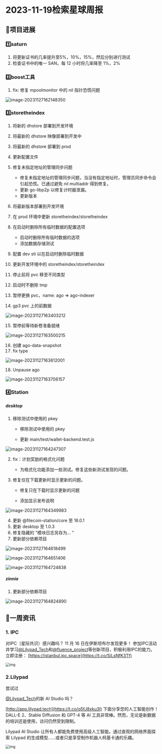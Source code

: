 # 2023-11-19检索星球周报


## 🚀项目进展

### 1️⃣saturn

1. 将更新证书的几率提升至5%，10%，15%，然后分别进行测试
1. 检查证书中的唯一 SAN，每 12 小时将几率降至 1%，2%

###  2️⃣boost工具

1. fix: 修复 mpoolmonitor 中的 nil 指针恐慌问题

![image-20231127162148350](img/11-19-1-2023.png)

###  3️⃣storetheindex

1. 将新的 dhstore 部署到开发环境
1. 将最新的 dhstore 映像部署到开发中
1. 将最新的 dhstore 部署到 prod
1. 更新配置文件
1. 修复未指定地址的管理同步问题
   * 修复未指定地址的管理同步问题，当没有指定地址时，管理员同步命令会引起恐慌。已通过避免 nil multiaddr 得到修复。

   - 更新 go-libp2p 以修复计时器泄漏。
   - 更新版本
1. 将最新版本部署到开发环境
1. 在 prod 环境中更新 storetheindex/storetheindex
1. 在启动时删除所有临时数据的配置选项
   * 启动时删除所有临时数据的选项
   * 添加数据存储测试
1. 配置 dev sti 以在启动时删除临时数据
1. 更新开发环境中的 storetheindex/storetheindex
1. 停止前将 pvc 移至不同类型
1. 启动时不删除 tmp
1. 暂停更换 pvc，name: ago => ago-indexer
1. gp3 pvc 上的前数据

![image-20231127163403212](img/11-19-2-2023.png)

15. 暂停前等待新卷准备就绪

![image-20231127163500215](img/11-19-3-2023.png)

16. 创建 ago-data-snapshot
17. fix type

![image-20231127163612001](img/11-19-4-2023.png)

18. Unpause ago

![image-20231127163706157](img/11-19-5-2023.png)



### 4️⃣Station

##### desktop

1. 移除测试中使用的 pkey
   * 移除测试中使用的 pkey

   * 更新 main/test/wallet-backend.test.js


![image-20231127164247307](img/11-19-6-2023.png)

2. fix：计划奖励的格式化问题
   + 为格式化功能添加一些测试。修复这些新测试发现的问题。

3. 修复仅在下载更新时显示更新的问题。

   * 修复只在下载时显示更新的问题


   * 添加显示发布说明

![image-20231127164349983](img/11-19-7-2023.png)

4. 更新 @filecoin-station/core 至 16.0.1
5. 更新 desktop 至 1.0.3
6. 修复隐藏的 "模块日志另存为... "
7. 更新部分依赖项目

![image-20231127164618499](img/11-19-8-2023.png)

![image-20231127164651406](img/11-19-9-2023.png)

![image-20231127164724838](img/11-19-10-2023.png)

##### zinnia

1. 更新部分依赖项目

![image-20231127164824890](img/11-19-11-2023.png)

##  📢一周资讯

### 1. IPC

对IPC（星际共识）感兴趣吗？ 11 月 16 日在伊斯坦布尔发现更多！ 参加IPC活动并学习[@Lilypad_Tech](https://twitter.com/Lilypad_Tech)和[@fluence_project](https://twitter.com/fluence_project)等创新项目，积极利用IPC的能力。立即注册： [https://istanbul.ipc.space](https://t.co/SiLsNfK3Tf)

<img src="img/11-19-12-2023.png" alt="img" style="zoom:80%;" />

### 2.Lilypad

尝试过

[@Lilypad_Tech](https://twitter.com/Lilypad_Tech)的新 AI Studio 吗？

 [http://app.lilypad.tech](https://t.co/q5fJ8xku3l) 下面分享您的人工智能创作！  DALL-E 2、Stable Diffusion 和 GPT-4 等 AI 工具非常棒。然而，无论是新数据的培训还是使用，访问仍然受到限制。 

Lilypad AI Studio 让所有人都能免费使用高级人工智能。通过直观的网络界面探索 Lilypad 的生成模型……或者只是享受制作机器人柯基卡通的乐趣。

<img src="img/11-19-13-2023.png" alt="img" style="zoom:80%;" />
